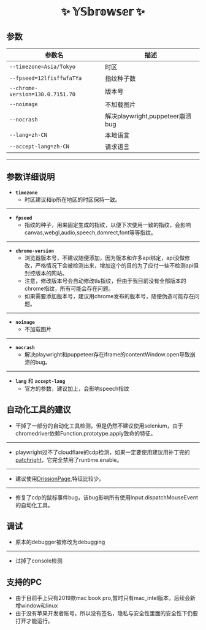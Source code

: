 <div align="center">

# ✨ 𝕐𝕊𝕓𝕣𝕠𝕨𝕤𝕖𝕣 ✨  

</div>

## 参数

| 参数名                              | 描述                         |
|----------------------------------|----------------------------|
| `--timezone=Asia/Tokyo`          | 时区                         |
| `--fpseed=12lfisffwfaTYa`        | 指纹种子数                      |
| `--chrome-version=130.0.7151.70` | 版本号                        |
| `--noimage`                      | 不加载图片                      |
| `--nocrash`                      | 解决playwright,puppeteer崩溃bug |
| `--lang=zh-CN`                   | 本地语言                       |
| `--accept-lang=zh-CN`            | 请求语言                       |
---


## 参数详细说明
- **`timezone`**  
  - 时区建议和ip所在地区的时区保持一致。
---
- **`fpseed`**  
  - 指纹的种子，用来固定生成的指纹，以便下次使用一致的指纹，会影响canvas,webgl,audio,speech,domrect,font等等指纹。
---
- **`chrome-version`**  
  - 浏览器版本号，不建议随便添加，因为版本和许多api绑定，api没做修改，严格情况下会被检测出来，增加这个的目的为了应付一些不检测api但封控版本的网站。
  - 注意，修改版本号会自动修改tls指纹，但由于我目前没有全部版本的chrome指纹，所有可能会存在问题。
  - 如果需要添加版本号，建议用chrome发布的版本号，随便伪造可能存在问题。
---
- **`noimage`**  
  - 不加载图片
---
- **`nocrash`**  
  - 解决playwright和puppeteer存在iframe的contentWindow.open导致崩溃的bug。
---
- **`lang`** 和 **`accept-lang`**
  - 官方的参数，建议加上，会影响speech指纹 


## 自动化工具的建议
- 干掉了一部分的自动化工具检测，但是仍然不建议使用selenium，由于chromedriver依赖Function.prototype.apply致命的特征。
---
- playwright过不了cloudflare的cdp检测，如果一定要使用建议用补丁完的[patchright](https://github.com/Kaliiiiiiiiii-Vinyzu/patchright)，它完全禁用了runtime.enable。
---
- 建议使用[DrissionPage](https://github.com/g1879/DrissionPage),特征比较少。
--- 
- 修复了cdp的鼠标事件bug，该bug影响所有使用Input.dispatchMouseEvent的自动化工具。

## 调试
- 原本的debugger被修改为debugging
----
- 过掉了console检测

## 支持的PC
- 由于目前手上只有2019款mac book pro,暂时只有mac_intel版本，后续会新增window和linux
- 由于没有苹果开发者账号，所以没有签名，隐私与安全性里面的安全性下仍要打开才能运行。